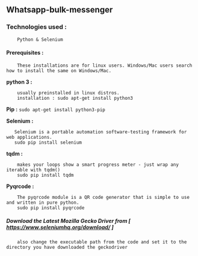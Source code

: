 ## Whatsapp-bulk-messenger 

### Technologies used :
        Python & Selenium

#### Prerequisites :
        These installations are for linux users. Windows/Mac users search how to install the same on Windows/Mac.
    
**python 3 :**   
``` 
    usually preinstalled in linux distros.
    installation : sudo apt-get install python3 
```

**Pip :**    `sudo apt-get install python3-pip`


**Selenium :**   
```
   Selenium is a portable automation software-testing framework for web applications.
   sudo pip install selenium
```

**tqdm :**    
``` 
    makes your loops show a smart progress meter - just wrap any iterable with tqdm()
    sudo pip install tqdm
```          
             
**Pyqrcode :**    
``` 
    The pyqrcode module is a QR code generator that is simple to use and written in pure python.
    sudo pip install pyqrcode
```
##### Download the Latest Mozilla Gecko Driver from [ https://www.seleniumhq.org/download/ ]
        also change the executable path from the code and set it to the directory you have downloaded the geckodriver

